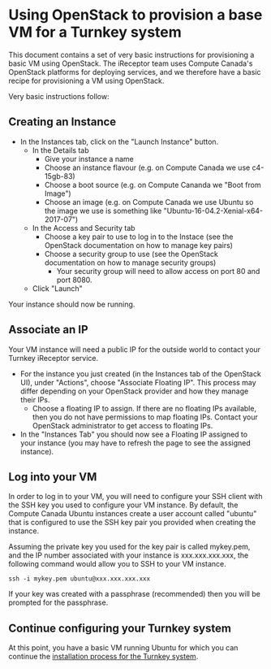 # Using OpenStack to provision a base VM for a Turnkey system #

This document contains a set of very basic instructions for provisioning a basic VM using OpenStack. The iReceptor team uses Compute Canada's OpenStack platforms for deploying services, and we therefore have a basic recipe for provisioning a VM using OpenStack.

Very basic instructions follow:

## Creating an Instance

- In the Instances tab, click on the "Launch Instance" button.
	- In the Details tab
		- Give your instance a name
		- Choose an instance flavour (e.g. on Compute Canada we use c4-15gb-83)
		- Choose a boot source (e.g. on Compute Cananda we "Boot from Image")
		- Choose an image (e.g. on Compute Canada we use Ubuntu so the image we use is something like "Ubuntu-16-04.2-Xenial-x64-2017-07")
	- In the Access and Security tab
		- Choose a key pair to use to log in to the Instace (see the OpenStack documentation on how to manage key pairs)
		- Choose a security group to use (see the OpenStack documentation on how to manage security groups)
			- Your security group will need to allow access on port 80 and port 8080.
	- Click "Launch"

Your instance should now be running.

## Associate an IP

Your VM instance will need a public IP for the outside world to contact your Turnkey iReceptor service.

- For the instance you just created (in the Instances tab of the OpenStack UI), under "Actions", choose "Associate Floating IP". This process may differ depending on your OpenStack provider and how they manage their IPs.
	- Choose a floating IP to assign. If there are no floating IPs available, then you do not have permissions to map floating IPs. Contact your OpenStack administrator to get access to floating IPs.
- In the "Instances Tab" you should now see a Floating IP assigned to your instance (you may have to refresh the page to see the assigned instance).

## Log into your VM

In order to log in to your VM, you will need to configure your SSH client with the SSH key you used to configure your VM instance. By default, the Compute Canada Ubuntu instances create a user account called "ubuntu" that is configured to use the SSH key pair you provided when creating the instance.

Assuming the private key you used for the key pair is called mykey.pem, and the IP number associated with your instance is xxx.xxx.xxx.xxx, the following command would allow you to SSH to your VM instance.

```
ssh -i mykey.pem ubuntu@xxx.xxx.xxx.xxx
```

If your key was created with a passphrase (recommended) then you will be prompted for the passphrase.

## Continue configuring your Turnkey system

At this point, you have a basic VM running Ubuntu for which you can continue the [installation process for the Turnkey system](README.md).

